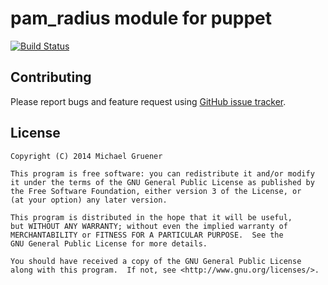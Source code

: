 # pam_radius module for puppet

[![Build Status](https://travis-ci.org/mgruener/puppet-pam_radius.png?branch=master)](https://travis-ci.org/mgruener/puppet-pam_radius)

## Contributing

Please report bugs and feature request using [GitHub issue
tracker](https://github.com/mgruener/puppet-pam_radius/issues).

## License

    Copyright (C) 2014 Michael Gruener

    This program is free software: you can redistribute it and/or modify
    it under the terms of the GNU General Public License as published by
    the Free Software Foundation, either version 3 of the License, or
    (at your option) any later version.

    This program is distributed in the hope that it will be useful,
    but WITHOUT ANY WARRANTY; without even the implied warranty of
    MERCHANTABILITY or FITNESS FOR A PARTICULAR PURPOSE.  See the
    GNU General Public License for more details.

    You should have received a copy of the GNU General Public License
    along with this program.  If not, see <http://www.gnu.org/licenses/>.
